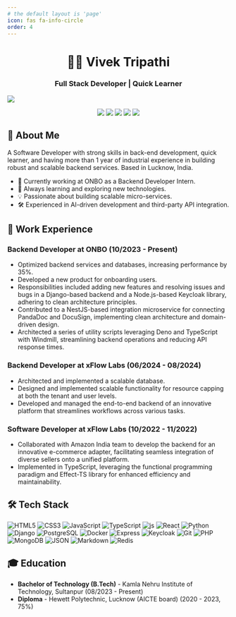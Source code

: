 ```yaml
---
# the default layout is 'page'
icon: fas fa-info-circle
order: 4
---
```


<h1 align="center">👨‍💻 Vivek Tripathi</h1>

<h3 align="center">Full Stack Developer | Quick Learner</h3>

<img src="https://readme-typing-svg.herokuapp.com?lines=Building+scalable+microservices;cccrafting-intuitive+user+interfaces;Always+learning+and+growing&center=true&width=380&height=45">

<p align="center">
  <a href="mailto:vivektripathi9005@icloud.com"><img src="https://img.shields.io/badge/Email-vivektripathi9005%40icloud.com-blue?style=flat-square&logo=gmail"></a>
  <a href="https://vivektripaathi.github.io/"><img src="https://img.shields.io/badge/Portfolio-vivektripaathi.github.io-cyan?style=flat-square&logo=github"></a>
  <a href="https://linkedin.com/in/vivek-tripathi1"><img src="https://img.shields.io/badge/LinkedIn-Vivek%20Tripathi-blue?style=flat-square&logo=linkedin"></a>
  <a href="https://github.com/vivektripaathi"><img src="https://img.shields.io/badge/GitHub-vivektripaathi-lightgrey?style=flat-square&logo=github"></a>
  <a href="https://twitter.com/vivektripaaathi"><img src="https://img.shields.io/badge/Twitter-vivektripaathi-purple?style=flat-square&logo=medium&logoColor=white"></a>
</p>

## 🚀 About Me

A Software Developer with strong skills in back-end development, quick learner, and having more than 1 year of industrial experience in building robust and scalable backend services. Based in Lucknow, India.

- 🔭 Currently working at ONBO as a Backend Developer Intern.
- 🌱 Always learning and exploring new technologies.
- 💡 Passionate about building scalable micro-services.
- 🛠️ Experienced in AI-driven development and third-party API integration.

## 💼 Work Experience

### Backend Developer at ONBO (10/2023 - Present)

- Optimized backend services and databases, increasing performance by 35%.
- Developed a new product for onboarding users.
- Responsibilities included adding new features and resolving issues and bugs in a Django-based backend and a Node.js-based Keycloak library, adhering to clean architecture principles.
- Contributed to a NestJS-based integration microservice for connecting PandaDoc and DocuSign, implementing clean architecture and domain-driven design.
- Architected a series of utility scripts leveraging Deno and TypeScript with Windmill, streamlining backend operations and reducing API response times.

### Backend Developer at xFlow Labs (06/2024 - 08/2024)

- Architected and implemented a scalable database.
- Designed and implemented scalable functionality for resource capping at both the tenant and user levels.
- Developed and managed the end-to-end backend of an innovative platform that streamlines workflows across various tasks.

### Software Developer at xFlow Labs (10/2022 - 11/2022)

- Collaborated with Amazon India team to develop the backend for an innovative e-commerce adapter, facilitating seamless integration of diverse sellers onto a unified platform.
- Implemented in TypeScript, leveraging the functional programming paradigm and Effect-TS library for enhanced efficiency and maintainability.

## 🛠️ Tech Stack

<span align="center">
    <img src = "https://img.shields.io/badge/HTML5-E34F26?style=for-the-badge&logo=html5&logoColor=white" alt = "HTML5"/>
    <img src = "https://img.shields.io/badge/CSS3-1572B6?style=for-the-badge&logo=css3&logoColor=white" alt = "CSS3"/>
    <img src = "https://img.shields.io/badge/JavaScript-F7DF1E?style=for-the-badge&logo=javascript&logoColor=black" alt = "JavaScript"/>
    <img src = "https://img.shields.io/badge/TypeScript-007ACC?style=for-the-badge&logo=typescript&logoColor=white" alt = "TypeScript"/>
    <img src = "https://img.shields.io/badge/Node.js-339933?style=for-the-badge&logo=nodedotjs&logoColor=white" alt = "js"/>
    <img src = "https://img.shields.io/badge/React-20232A?style=for-the-badge&logo=react&logoColor=61DAFB" alt = "React"/>
    <img src = "https://img.shields.io/badge/Python-3776AB?style=for-the-badge&logo=python&logoColor=white" alt = "Python"/>
    <img src = "https://img.shields.io/badge/Django-092E20?style=for-the-badge&logo=django&logoColor=white" alt = "Django"/>
    <img src = "https://img.shields.io/badge/PostgreSQL-316192?style=for-the-badge&logo=postgresql&logoColor=white" alt = "PostgreSQL"/>
    <img src = "https://img.shields.io/badge/Docker-2CA5E0?style=for-the-badge&logo=docker&logoColor=white" alt = "Docker"/>
    <img src = "https://img.shields.io/badge/Express.js-000000?style=for-the-badge&logo=express&logoColor=white" alt = "Express"/>
    <img src = "https://img.shields.io/badge/Keycloak-1572B6?style=for-the-badge&logo=keycloak&logoColor=white" alt = "Keycloak"/>
    <img src = "https://img.shields.io/badge/git-000000?style=for-the-badge&logo=git&logoColor=white" alt = "Git"/>
    <img src = "https://img.shields.io/badge/php-FF2D20?style=for-the-badge&logo=php&logoColor=white" alt = "PHP"/>
    <img src = "https://img.shields.io/badge/mongodb-339933?style=for-the-badge&logo=mongodb&logoColor=white" alt = "MongoDB"/>
    <img src = "https://img.shields.io/badge/json-316192?style=for-the-badge&logo=json&logoColor=white" alt = "JSON"/>
    <img src = "https://img.shields.io/badge/markdown-20232A?style=for-the-badge&logo=markdown&logoColor=white" alt = "Markdown"/>
    <img src = "https://img.shields.io/badge/redis-007ACC?style=for-the-badge&logo=redis&logoColor=white" alt = "Redis"/>
</span>

## 🎓 Education

- **Bachelor of Technology (B.Tech)** - Kamla Nehru Institute of Technology, Sultanpur (08/2023 - Present)
- **Diploma** - Hewett Polytechnic, Lucknow (AICTE board) (2020 - 2023, 75%)
